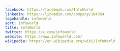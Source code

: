 ```yaml
---
facebook: https://facebook.com/InfoWorld
linkedin: https://linkedin.com/company/164364
logohandle: infoworld
sort: infoworld
title: InfoWorld
twitter: https://x.com/infoworld
website: https://www.infoworld.com/
wikipedia: https://en.wikipedia.org/wiki/InfoWorld
---
```

